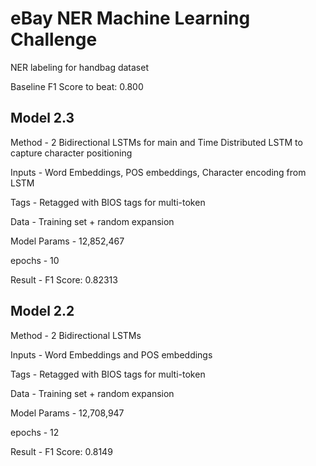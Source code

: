 # eBay NER Machine Learning Challenge

NER labeling for handbag dataset

Baseline F1 Score to beat: 0.800

## Model 2.3
Method - 2 Bidirectional LSTMs for main and Time Distributed LSTM to capture character positioning
       
Inputs - Word Embeddings, POS embeddings, Character encoding from LSTM

Tags - Retagged with BIOS tags for multi-token

Data - Training set + random expansion


Model Params - 12,852,467

epochs - 10

Result - F1 Score: 0.82313


## Model 2.2
Method - 2 Bidirectional LSTMs

Inputs - Word Embeddings and POS embeddings

Tags - Retagged with BIOS tags for multi-token

Data - Training set + random expansion


Model Params - 12,708,947

epochs - 12

Result - F1 Score: 0.8149


